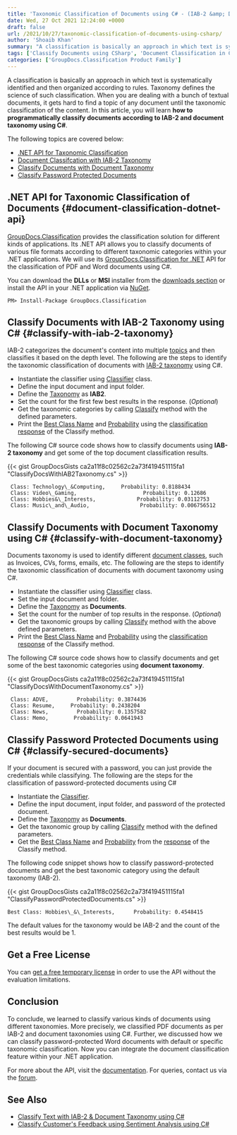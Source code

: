 ```yaml
---
title: 'Taxonomic Classification of Documents using C# - (IAB-2 &amp; Document Taxonomy)'
date: Wed, 27 Oct 2021 12:24:00 +0000
draft: false
url: /2021/10/27/taxonomic-classification-of-documents-using-csharp/
author: 'Shoaib Khan'
summary: "A classification is basically an approach in which text is systematically identified and then organized according to rules. Taxonomy defines the science of such classification. When you are dealing with a bunch of textual documents, it gets hard to find a topic of any document until the taxonomic classification of the content. In this article, you will learn **how to programmatically classify documents according to IAB-2 and document taxonomy using C#**."
tags: ['Classify Documents using CSharp', 'Document Classification in CSharp', 'Document Taxonomy using CSharp', 'Taxonomic Classification using CSharp']
categories: ['GroupDocs.Classification Product Family']
---
```


A classification is basically an approach in which text is systematically identified and then organized according to rules. Taxonomy defines the science of such classification. When you are dealing with a bunch of textual documents, it gets hard to find a topic of any document until the taxonomic classification of the content. In this article, you will learn **how to programmatically classify documents according to IAB-2 and document taxonomy using C#**.

The following topics are covered below:

*   [.NET API for Taxonomic Classification][1]
*   [Document Classifcation with IAB-2 Taxonomy][2]
*   [Classify Documents with Document Taxonomy][3]
*   [Classify Password Protected Documents][4]

## .NET API for Taxonomic Classification of Documents {#document-classification-dotnet-api}

[GroupDocs.Classification][5] provides the classification solution for different kinds of applications. Its .NET API allows you to classify documents of various file formats according to different taxonomic categories within your .NET applications. We will use its [GroupDocs.Classification for .NET][6] API for the classification of PDF and Word documents using C#.

You can download the **DLLs** or **MSI** installer from the [downloads section][7] or install the API in your .NET application via [NuGet][8].

```
PM> Install-Package GroupDocs.Classification
```

## Classify Documents with IAB-2 Taxonomy using C# {#classify-with-iab-2-taxonomy}

IAB-2 categorizes the document's content into multiple [topics][9] and then classifies it based on the depth level. The following are the steps to identify the taxonomic classification of documents with [IAB-2 taxonomy][10] using C#.

*   Instantiate the classifier using [Classifier][11] class.
*   Define the input document and input folder.
*   Define the [Taxonomy][12] as **IAB2**.
*   Set the count for the first few best results in the response. (_Optional_)
*   Get the taxonomic categories by calling [Classify][13] method with the defined parameters.
*   Print the [Best Class Name][14] and [Probability][15] using the [classification response][16] of the Classify method.

The following C# source code shows how to classify documents using **IAB-2 taxonomy** and get some of the top document classification results.

{{< gist GroupDocsGists ca2a11f8c02562c2a73f419451115fa1 "ClassifyDocsWithIAB2Taxonomy.cs" >}}

```
 Class: Technology\_&Computing,     Probability: 0.8188434 
 Class: Video\_Gaming,                     Probability: 0.12686 
 Class: Hobbies&\_Interests,             Probability: 0.03112753 
 Class: Music\_and\_Audio,                Probability: 0.006756512
```

## Classify Documents with Document Taxonomy using C# {#classify-with-document-taxonomy}

Documents taxonomy is used to identify different [document classes][17], such as Invoices, CVs, forms, emails, etc. The following are the steps to identify the taxonomic classification of documents with document taxonomy using C#.

*   Instantiate the classifier using [Classifier][18] class.
*   Set the input document and folder.
*   Define the [Taxonomy][19] as **Documents**.
*   Set the count for the number of top results in the response. (_Optional_)
*   Get the taxonomic groups by calling [Classify][20] method with the above defined parameters.
*   Print the [Best Class Name][21] and [Probability][22] using the [classification response][23] of the Classify method.

The following C# source code shows how to classify documents and get some of the best taxonomic categories using **document taxonomy**.

{{< gist GroupDocsGists ca2a11f8c02562c2a73f419451115fa1 "ClassifyDocsWithDocumentTaxonomy.cs" >}}

```
 Class: ADVE,         Probability: 0.3874436
 Class: Resume,     Probability: 0.2438204
 Class: News,         Probability: 0.1357582
 Class: Memo,        Probability: 0.0641943
```

## Classify Password Protected Documents using C# {#classify-secured-documents}

If your document is secured with a password, you can just provide the credentials while classifying. The following are the steps for the classification of password-protected documents using C#

*   Instantiate the [Classifier][24].
*   Define the input document, input folder, and password of the protected document.
*   Define the [Taxonomy][25] as **Documents**.
*   Get the taxonomic group by calling [Classify][26] method with the defined parameters.
*   Get the [Best Class Name][27] and [Probability][28] from the [response][29] of the Classify method.

The following code snippet shows how to classify password-protected documents and get the best taxonomic category using the default taxonomy (IAB-2).

{{< gist GroupDocsGists ca2a11f8c02562c2a73f419451115fa1 "ClassifyPasswordProtectedDocuments.cs" >}}

```
Best Class: Hobbies\_&\_Interests,      Probability: 0.4548415
```

The default values for the taxonomy would be IAB-2 and the count of the best results would be 1.

## Get a Free License

You can [get a free temporary license][30] in order to use the API without the evaluation limitations.

## Conclusion

To conclude, we learned to classify various kinds of documents using different taxonomies. More precisely, we classified PDF documents as per IAB-2 and document taxonomies using C#. Further, we discussed how we can classify password-protected Word documents with default or specific taxonomic classification. Now you can integrate the document classification feature within your .NET application.

For more about the API, visit the [documentation][31]. For queries, contact us via the [forum][32].

## See Also

*   [Classify Text with IAB-2 & Document Taxonomy using C#][33]
*   [Classify Customer's Feedback using Sentiment Analysis using C#][34]







[1]: #document-classification-dotnet-api
[2]: #classify-with-iab-2-taxonomy
[3]: #classify-with-document-taxonomy
[4]: #classify-secured-documents
[5]: https://products.groupdocs.com/classification/
[6]: https://products.groupdocs.com/classification/net/
[7]: https://downloads.groupdocs.com/classification/net
[8]: https://www.nuget.org/packages/groupdocs.classification
[9]: https://docs.groupdocs.com/classification/net/taxonomies/
[10]: https://www.iab.com/guidelines/content-taxonomy/
[11]: https://apireference.groupdocs.com/classification/net/groupdocs.classification/classifier
[12]: https://apireference.groupdocs.com/classification/net/groupdocs.classification/taxonomy
[13]: https://apireference.groupdocs.com/classification/net/groupdocs.classification/classifier/methods/classify/index
[14]: https://apireference.groupdocs.com/classification/net/groupdocs.classification.dto/classificationresponse/properties/bestclassname
[15]: https://apireference.groupdocs.com/classification/net/groupdocs.classification.dto/classificationresponse/properties/bestclassprobability
[16]: https://apireference.groupdocs.com/classification/net/groupdocs.classification.dto/classificationresponse/properties/index
[17]: https://docs.groupdocs.com/classification/net/taxonomies/
[18]: https://apireference.groupdocs.com/classification/net/groupdocs.classification/classifier
[19]: https://apireference.groupdocs.com/classification/net/groupdocs.classification/taxonomy
[20]: https://apireference.groupdocs.com/classification/net/groupdocs.classification/classifier/methods/classify/index
[21]: https://apireference.groupdocs.com/classification/net/groupdocs.classification.dto/classificationresponse/properties/bestclassname
[22]: https://apireference.groupdocs.com/classification/net/groupdocs.classification.dto/classificationresponse/properties/bestclassprobability
[23]: https://apireference.groupdocs.com/classification/net/groupdocs.classification.dto/classificationresponse/properties/index
[24]: https://apireference.groupdocs.com/classification/net/groupdocs.classification/classifier
[25]: https://apireference.groupdocs.com/classification/net/groupdocs.classification/taxonomy
[26]: https://apireference.groupdocs.com/classification/net/groupdocs.classification/classifier/methods/classify/index
[27]: https://apireference.groupdocs.com/classification/net/groupdocs.classification.dto/classificationresponse/properties/bestclassname
[28]: https://apireference.groupdocs.com/classification/net/groupdocs.classification.dto/classificationresponse/properties/bestclassprobability
[29]: https://apireference.groupdocs.com/classification/net/groupdocs.classification.dto/classificationresponse/properties/index
[30]: https://purchase.groupdocs.com/temporary-license
[31]: https://docs.groupdocs.com/classification
[32]: https://forum.groupdocs.com/
[33]: https://blog.groupdocs.com/2021/10/31/taxonomic-classification-of-text-using-csharp/
[34]: https://blog.groupdocs.com/2020/06/17/classify-customers-feedback-using-sentiment-analysis-in-csharp/

